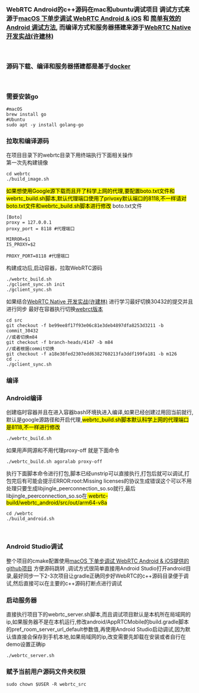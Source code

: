 ### WebRTC Android的c++源码在mac和ubuntu调试项目 调试方式来源于[macOS 下单步调试 WebRTC Android & iOS](https://blog.piasy.com/2018/08/14/build-webrtc/index.html) 和 [简单有效的 Android 调试方法](https://webrtc.mthli.com/basic/webrtc-breakpoint/), 而编译方式和服务器搭建来源于[WebRTC Native 开发实战(许建林)](https://item.jd.com/12939784.html)

<br>

### 源码下载、编译和服务器搭建都是基于[docker](https://www.docker.com/)

<br>

### 需要安装go
```shell
#macOS
brew install go
#Ubuntu
sudo apt -y install golang-go
```

### 拉取和编译源码

在项目目录下的webrtc目录下用终端执行下面相关操作  
第一次先构建镜像

```shell
cd webrtc
./build_image.sh
```

<mark>
如果想使用Google源下载而且开了科学上网的代理,要配置boto.txt文件和webrtc_build.sh脚本,默认代理端口使用了privoxy默认端口的8118,不一样请对boto.txt文件和webrtc_build.sh脚本进行修改</mark>
boto.txt文件

```shell
[Boto]
proxy = 127.0.0.1
proxy_port = 8118 #代理端口
```

```shell
MIRROR=$1
IS_PROXY=$2

PROXY_PORT=8118 #代理端口

```

构建成功后,启动容器，拉取WebRTC源码  
```shell
./webrtc_build.sh
./gclient_sync.sh init
./gclient_sync.sh
```


如果结合[WebRTC Native 开发实战(许建林)](https://item.jd.com/12939784.html) 进行学习最好切换30432的提交并且进行同步
最好在容器执行切换[webrct版本](https://chromiumdash.appspot.com/releases?platform=Android)
```shell
cd src
git checkout -f be99ee8f17f93e06c81e3deb4897dfa8253d3211 -b commit_30432
//或者切换m84
git checkout -f branch-heads/4147 -b m84
//或者根据commit切换
git checkout -f a18e38fed2307edd6382760213fa3ddf199fa181 -b m126
cd ..
./gclient_sync.sh
```

### 编译

### Android编译

创建临时容器并且在进入容器bash环境执进入编译,如果已经创建过用回当前就行,默认是google源路径和开启代理,<mark>webrtc_build.sh脚本默认科学上网的代理端口是8118,不一样进行修改</mark>

```shell
./webrtc_build.sh 
```

如果用声网源和不用代理proxy-off 就是下面命令

```shell
./webrtc_build.sh agoralab proxy-off
```

执行下面脚本命令进行打包,脚本已经unstrip可以直接执行,打包后就可以调试,打包完后有可能会提示ERROR:root:Missing
licenses的协议生成错误这个可以不用处理只要生成libjingle_peerconnection_so.so就行,最后libjingle_peerconnection_so.so在<mark>
webrtc-build/webrtc_android/src/out/arm64-v8a</mark>

```shell
cd /webrtc
./build_android.sh
```

<br> 

### Android Studio调试

整个项目的cmake配置使用[macOS 下单步调试 WebRTC Android & iOS提供的github项目](https://github.com/HackWebRTC/webrtc) 方便源码跳转 ,调试方式很简单直接用Android
Studio打开android目录,最好同步一下2-3次项目让gradle正确同步好WebRTC的c++源码目录便于调试,然后直接可以在主要的c++源码打断点进行调试


### 启动服务器

直接执行项目下的webrtc_server.sh脚本,而且调试项目默认是本机所在局域网的ip,如果服务器不是在本机运行,修改android/AppRTCMobile的build.gradle脚本的pref_room_server_url_default参数值,再使用Android
Studio启动调试,因为默认值直接会保存到手机本地,如果局域网的ip,改变需要先卸载在安装或者自行在demo设置正确ip

```shell
./webrtc_server.sh
```
### 赋予当前用户源码文件夹权限
```shell
sudo chown $USER -R webrtc_src
```

